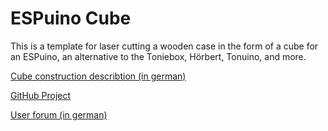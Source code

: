 # ESPuino Cube
This is a template for laser cutting a wooden case in the form of a cube for an ESPuino, an alternative to the Toniebox, Hörbert, Tonuino, and more.

[Cube construction describtion (in german)](https://forum.espuino.de/t/holz-wuerfel-zum-nachlasern/1605)

[GitHub Project](https://github.com/biologist79/ESPuino)

[User forum (in german)](https://forum.espuino.de/)
